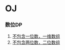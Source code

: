 # OJ

### 数位DP
1. [不包含一位数，一维数组](src/DigitDp/simple1D.c)
2. [不包含两位数，二位数组](src/DigitDp/continuousNum2D.cpp)
